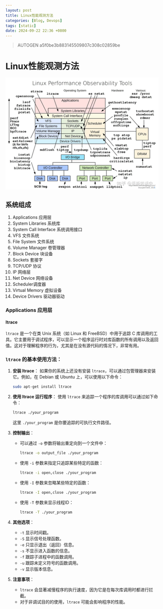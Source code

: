 ```yaml
---
layout: post
title: Linux性能观测方法
categories: [Blog, Devops]
tags: [static]
date: 2024-09-22 22:36 +0800
---
```

> AUTOGEN a5f0be3b883145509807c308c02859be

# Linux性能观测方法

![image-20240922223943116](./../assets/img/2024-09-22-dev-Linux性能观测方法/image-20240922223943116.png)

## 系统组成

1. Applications 应用层
2. System Libraries 系统库
3. System Call Interface 系统调用接口
4. VFS 文件系统
5. File System 文件系统
6. Volume Manager 卷管理器
7. Block Device 块设备
8. Sockets 套接字
9. TCP/UDP 协议
10. IP 网络层
11. Net Device 网络设备
12. Scheduler调度器
13. Virtual Memory 虚拟设备
14. Device Drivers 驱动器驱动

### Applications 应用层

#### ltrace

`ltrace` 是一个在类 Unix 系统（如 Linux 和 FreeBSD）中用于追踪 C 库调用的工具。它主要用于调试程序，可以显示一个程序运行时对库函数的所有调用以及返回值。这对于理解程序的行为，尤其是在没有源代码的情况下，非常有用。

### `ltrace` 的基本使用方法：

1. **安装 ltrace**：
   如果你的系统上还没有安装 `ltrace`，可以通过包管理器来安装它。例如，在 Debian 或 Ubuntu 上，可以使用以下命令：
   ```sh
   sudo apt-get install ltrace
   ```

2. **使用 ltrace 运行程序**：
   使用 `ltrace` 来追踪一个程序的库调用可以通过如下命令：
   ```sh
   ltrace ./your_program
   ```
   这里 `./your_program` 是你要追踪的可执行文件路径。

3. **控制输出**：
   - 可以通过 `-o` 参数将输出重定向到一个文件中：
     ```sh
     ltrace -o output_file ./your_program
     ```
   - 使用 `-i` 参数来指定只追踪某些特定的函数：
     ```sh
     ltrace -i open,close ./your_program
     ```
   - 使用 `-I` 参数来忽略某些特定的函数：
     ```sh
     ltrace -I open,close ./your_program
     ```
   - 使用 `-T` 参数来显示线程ID：
     ```sh
     ltrace -T ./your_program
     ```

4. **其他选项**：
   - `-t` 显示时间戳。
   - `-S` 显示信号处理函数。
   - `-e` 只显示退出（返回）信息。
   - `-s` 不显示进入函数的信息。
   - `-f` 跟踪子进程中的函数调用。
   - `-u` 跟踪未定义符号的函数调用。
   - `-v` 显示版本信息。

5. **注意事项**：
   - `ltrace` 会显著减慢程序的执行速度，因为它是在每次库调用时都进行拦截。
   - 对于非调试目的的使用，`ltrace` 可能会影响程序的性能。

